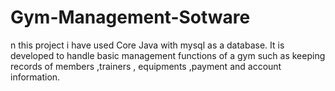 # Gym-Management-Sotware
n this project i have used Core Java with mysql as a database. It is developed to handle basic management functions of a gym such as keeping records of members ,trainers , equipments ,payment and account information.
